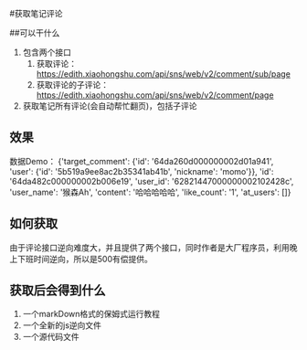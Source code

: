 #获取笔记评论

##可以干什么
1. 包含两个接口
   1. 获取评论：https://edith.xiaohongshu.com/api/sns/web/v2/comment/sub/page
   2. 获取评论的子评论：https://edith.xiaohongshu.com/api/sns/web/v2/comment/page
2. 获取笔记所有评论(会自动帮忙翻页)，包括子评论

## 效果
数据Demo：
{'target_comment': {'id': '64da260d000000002d01a941', 'user': {'id': '5b519a9ee8ac2b35341ab41b', 'nickname': 'momo'}}, 'id': '64da482c000000002b006e19', 'user_id': '62821447000000002102428c', 'user_name': '猴森Ah', 'content': '哈哈哈哈哈', 'like_count': '1', 'at_users': []}

## 如何获取
由于评论接口逆向难度大，并且提供了两个接口，同时作者是大厂程序员，利用晚上下班时间逆向，所以是500有偿提供。

## 获取后会得到什么
1. 一个markDown格式的保姆式运行教程
2. 一个全新的js逆向文件
3. 一个源代码文件